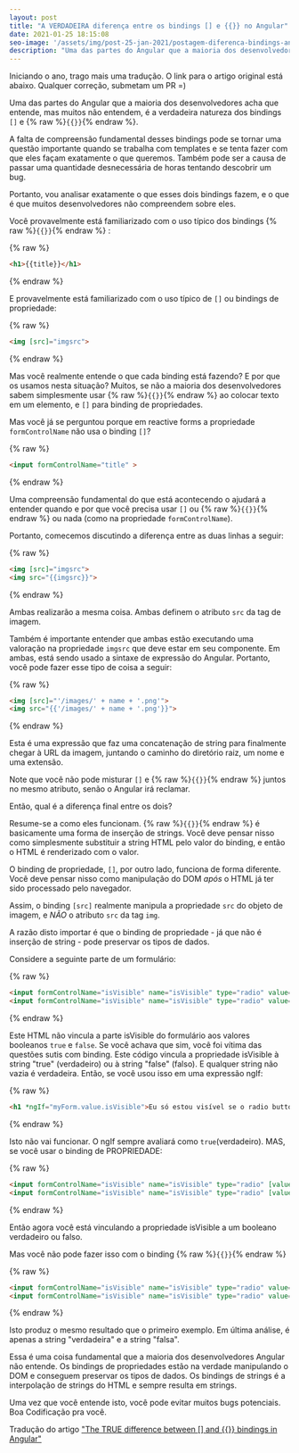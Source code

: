 ```yaml
---
layout: post
title: "A VERDADEIRA diferença entre os bindings [] e {{}} no Angular"
date: 2021-01-25 18:15:08
seo-image: '/assets/img/post-25-jan-2021/postagem-diferenca-bindings-angular.jpg'
description: "Uma das partes do Angular que a maioria dos desenvolvedores acha que entende, mas muitos não entendem, é a verdadeira natureza dos bindings `[]` e `{{}}`. Entenda de uma vez por todas isso."
---
```


Iniciando o ano, trago mais uma tradução. O link para o artigo original está abaixo. Qualquer correção, submetam um PR =)

Uma das partes do Angular que a maioria dos desenvolvedores acha que entende, mas muitos não entendem, é a verdadeira natureza dos bindings `[]` e {% raw %}`{{}}`{% endraw %}.

A falta de compreensão fundamental desses bindings pode se tornar uma questão importante quando se trabalha com templates e se tenta fazer com que eles façam exatamente o que queremos. Também pode ser a causa de passar uma quantidade desnecessária de horas tentando descobrir um bug.

Portanto, vou analisar exatamente o que esses dois bindings fazem, e o que é que muitos desenvolvedores não compreendem sobre eles.

Você provavelmente está familiarizado com o uso típico dos bindings {% raw %}`{{}}`{% endraw %} :

{% raw %}
```html
<h1>{{title}}</h1>
```
{% endraw %}

E provavelmente está familiarizado com o uso típico de `[]` ou bindings de propriedade: 

{% raw %}
```html
<img [src]="imgsrc">
```
{% endraw %}

Mas você realmente entende o que cada binding está fazendo? E por que os usamos nesta situação? Muitos, se não a maioria dos desenvolvedores sabem simplesmente usar {% raw %}`{{}}`{% endraw %} ao colocar texto em um elemento, e `[]` para binding de propriedades.

Mas você já se perguntou porque em reactive forms a propriedade `formControlName` não usa o binding  `[]`?

{% raw %}
```html
<input formControlName="title" >
```
{% endraw %}

Uma compreensão fundamental do que está acontecendo o ajudará a entender quando e por que você precisa usar `[]` ou {% raw %}`{{}}`{% endraw %} ou nada (como na propriedade `formControlName`).

Portanto, comecemos discutindo a diferença entre as duas linhas a seguir:

{% raw %}
```html
<img [src]="imgsrc">  
<img src="{{imgsrc}}">
```
{% endraw %}

Ambas realizarão a mesma coisa. Ambas definem o atributo `src` da tag de imagem.

Também é importante entender que ambas estão executando uma valoração na propriedade `imgsrc` que deve estar em seu componente. Em ambas, está sendo usado a sintaxe de expressão do Angular. Portanto, você pode fazer esse tipo de coisa a seguir:

{% raw %}
```html
<img [src]="'/images/' + name + '.png'">  
<img src="{{'/images/' + name + '.png'}}">
```
{% endraw %}

Esta é uma expressão que faz uma concatenação de string para finalmente chegar à URL da imagem, juntando o caminho do diretório raiz, um nome e uma extensão.

Note que você não pode misturar `[]` e {% raw %}`{{}}`{% endraw %} juntos no mesmo atributo, senão o Angular irá reclamar.

Então, qual é a diferença final entre os dois?

Resume-se a como eles funcionam. {% raw %}`{{}}`{% endraw %} é basicamente uma forma de inserção de strings. Você deve pensar nisso como simplesmente substituir a string HTML pelo valor do binding, e então o HTML é renderizado com o valor.

O binding de propriedade, `[]`, por outro lado, funciona de forma diferente. Você deve pensar nisso como manipulação do DOM *após* o HTML já ter sido processado pelo navegador.

Assim, o binding `[src]` realmente manipula a propriedade `src` do objeto de imagem, e *NÃO* o atributo `src` da tag `img`.

A razão disto importar é que o binding de propriedade - já que não é inserção de string - pode preservar os tipos de dados.

Considere a seguinte parte de um formulário:

{% raw %}
```html
<input formControlName="isVisible" name="isVisible" type="radio" value="true"> True  
<input formControlName="isVisible" name="isVisible" type="radio" value="false"> False
```
{% endraw %}

Este HTML não vincula a parte isVisible do formulário aos valores booleanos `true` e `false`. Se você achava que sim, você foi vítima das questões sutis com binding. Este código vincula a propriedade isVisible à string "true" (verdadeiro) ou à string "false" (falso). E qualquer string não vazia é verdadeira. Então, se você usou isso em uma expressão ngIf:

{% raw %}
```html
<h1 *ngIf="myForm.value.isVisible">Eu só estou visível se o radio button estiver setado como True</h1>
```
{% endraw %}

Isto não vai funcionar. O ngIf sempre avaliará como `true`(verdadeiro).
MAS, se você usar o binding de PROPRIEDADE:

{% raw %}
```html
<input formControlName="isVisible" name="isVisible" type="radio" [value]="true"> True  
<input formControlName="isVisible" name="isVisible" type="radio" [value]="false"> False
```
{% endraw %}

Então agora você está vinculando a propriedade isVisible a um booleano verdadeiro ou falso.

Mas você não pode fazer isso com o binding {% raw %}`{{}}`{% endraw %} 

{% raw %}
```html
<input formControlName="isVisible" name="isVisible" type="radio" value="{{true}}"> True  
<input formControlName="isVisible" name="isVisible" type="radio" value="{{false}}"> False
```
{% endraw %}

Isto produz o mesmo resultado que o primeiro exemplo. Em última análise, é apenas a string "verdadeira" e a string "falsa".

Essa é uma coisa fundamental que a maioria dos desenvolvedores Angular não entende. Os bindings de propriedades estão na verdade manipulando o DOM e conseguem preservar os tipos de dados. Os bindings de strings é a interpolação de strings do HTML e sempre resulta em strings.

Uma vez que você entende isto, você pode evitar muitos bugs potenciais.
Boa Codificação pra você.

Tradução do artigo ["The TRUE difference between \[\] and {{}} bindings in Angular"](https://medium.com/ngconf/the-true-difference-between-and-bindings-in-angular-1b9a854ea1d6)